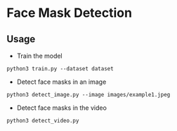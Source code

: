 # Face Mask Detection

## Usage
- Train the model
```shell script
python3 train.py --dataset dataset
```

- Detect face masks in an image
```shell script
python3 detect_image.py --image images/example1.jpeg
```

- Detect face masks in the video
```shell script
python3 detect_video.py 
```